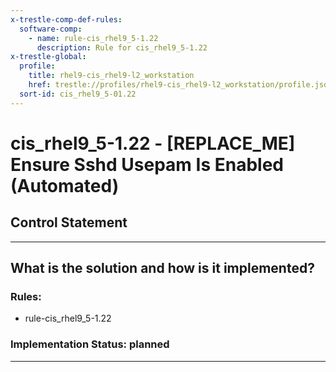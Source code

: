```yaml
---
x-trestle-comp-def-rules:
  software-comp:
    - name: rule-cis_rhel9_5-1.22
      description: Rule for cis_rhel9_5-1.22
x-trestle-global:
  profile:
    title: rhel9-cis_rhel9-l2_workstation
    href: trestle://profiles/rhel9-cis_rhel9-l2_workstation/profile.json
  sort-id: cis_rhel9_5-01.22
---
```


# cis_rhel9_5-1.22 - \[REPLACE_ME\] Ensure Sshd Usepam Is Enabled (Automated)

## Control Statement

______________________________________________________________________

## What is the solution and how is it implemented?

<!-- For implementation status enter one of: implemented, partial, planned, alternative, not-applicable -->

<!-- Note that the list of rules under ### Rules: is read-only and changes will not be captured after assembly to JSON -->

<!-- Add control implementation description here for control: cis_rhel9_5-1.22 -->

### Rules:

  - rule-cis_rhel9_5-1.22

### Implementation Status: planned

______________________________________________________________________
